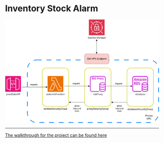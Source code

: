 # Inventory Stock Alarm

![project workflow image](./APIGatewayWithProxiedRDSDiagram.png)

---

[The walkthrough for the project can be found here](https://brainstobytes.com/api-gateway-proxied-rds)